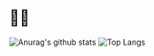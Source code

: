 # 👋🙂
![Anurag's github stats](https://github-readme-stats.vercel.app/api?username=ObiSky&count_private=true&show_icons=true&theme=gruvbox)<!-- GitHub stats -->
![Top Langs](https://github-readme-stats.vercel.app/api/top-langs/?username=ObiSky&layout=compact)<!-- Languages stats -->

<!--
**ObiSky/ObiSky** is a ✨ _special_ ✨ repository because its `README.md` (this file) appears on your GitHub profile.

-->
